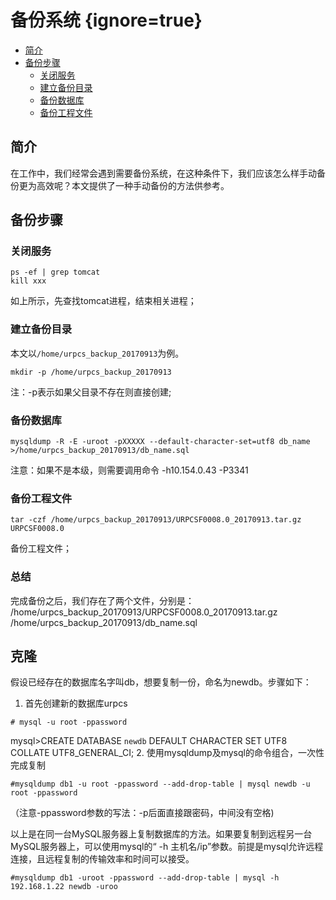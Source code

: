 # 备份系统 {ignore=true}


<!-- @import "[TOC]" {cmd="toc" depthFrom=1 depthTo=6 orderedList=false} -->
<!-- code_chunk_output -->

* [简介](#简介)
* [备份步骤](#备份步骤)
	* [关闭服务](#关闭服务)
	* [建立备份目录](#建立备份目录)
	* [备份数据库](#备份数据库)
	* [备份工程文件](#备份工程文件)

<!-- /code_chunk_output -->

## 简介

在工作中，我们经常会遇到需要备份系统，在这种条件下，我们应该怎么样手动备份更为高效呢？本文提供了一种手动备份的方法供参考。

## 备份步骤

### 关闭服务

```
ps -ef | grep tomcat 
kill xxx 
```
如上所示，先查找tomcat进程，结束相关进程；


### 建立备份目录

本文以``/home/urpcs_backup_20170913``为例。

```
mkdir -p /home/urpcs_backup_20170913
```

注：-p表示如果父目录不存在则直接创建;

### 备份数据库 

```
mysqldump -R -E -uroot -pXXXXX --default-character-set=utf8 db_name >/home/urpcs_backup_20170913/db_name.sql
```
注意：如果不是本级，则需要调用命令 -h10.154.0.43 -P3341 

### 备份工程文件

```
tar -czf /home/urpcs_backup_20170913/URPCSF0008.0_20170913.tar.gz  URPCSF0008.0
```

备份工程文件；


### 总结

完成备份之后，我们存在了两个文件，分别是：   
/home/urpcs_backup_20170913/URPCSF0008.0_20170913.tar.gz  
/home/urpcs_backup_20170913/db_name.sql

## 克隆

假设已经存在的数据库名字叫db，想要复制一份，命名为newdb。步骤如下：

1. 首先创建新的数据库urpcs

```
# mysql -u root -ppassword
```

mysql>CREATE DATABASE `newdb` DEFAULT CHARACTER SET UTF8 COLLATE UTF8_GENERAL_CI;
2. 使用mysqldump及mysql的命令组合，一次性完成复制

```
#mysqldump db1 -u root -ppassword --add-drop-table | mysql newdb -u root -ppassword
```
（注意-ppassword参数的写法：-p后面直接跟密码，中间没有空格)

以上是在同一台MySQL服务器上复制数据库的方法。如果要复制到远程另一台MySQL服务器上，可以使用mysql的“ -h 主机名/ip”参数。前提是mysql允许远程连接，且远程复制的传输效率和时间可以接受。

```
#mysqldump db1 -uroot -ppassword --add-drop-table | mysql -h 192.168.1.22 newdb -uroo
```


